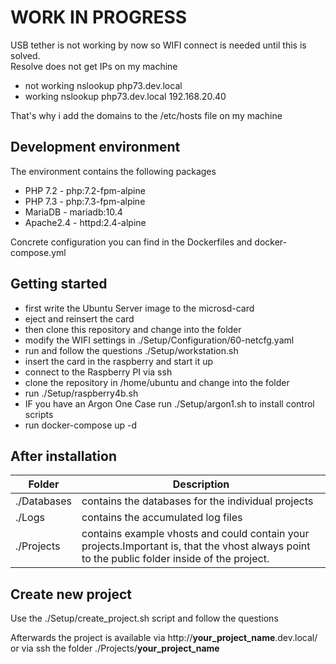 # WORK IN PROGRESS

USB tether is not working by now so WIFI connect is needed until this is solved.\
Resolve does not get IPs on my machine

- not working nslookup php73.dev.local
- working nslookup php73.dev.local 192.168.20.40

That's why i add the domains to the /etc/hosts file on my machine

## Development environment

The environment contains the following packages

- PHP 7.2 - php:7.2-fpm-alpine
- PHP 7.3 - php:7.3-fpm-alpine
- MariaDB - mariadb:10.4
- Apache2.4 - httpd:2.4-alpine

Concrete configuration you can find in the Dockerfiles and docker-compose.yml

## Getting started

- first write the Ubuntu Server image to the microsd-card
- eject and reinsert the card
- then clone this repository and change into the folder
- modify the WIFI settings in ./Setup/Configuration/60-netcfg.yaml
- run and follow the questions ./Setup/workstation.sh
- insert the card in the raspberry and start it up
- connect to the Raspberry PI via ssh
- clone the repository in /home/ubuntu and change into the folder
- run ./Setup/raspberry4b.sh
- IF you have an Argon One Case run ./Setup/argon1.sh to install control scripts
- run docker-compose up -d

## After installation

| Folder      | Description                                                                                                                                   |
|-------------|-----------------------------------------------------------------------------------------------------------------------------------------------|
| ./Databases | contains the databases for the individual projects                                                                                            |
| ./Logs      | contains the accumulated log files                                                                                                            |
| ./Projects  | contains example vhosts and could contain your projects.Important is, that the vhost always point to the public folder inside of the project. | 

## Create new project

Use the ./Setup/create_project.sh script and follow the questions

Afterwards the project is available via http://**your_project_name**.dev.local/ or via ssh
the folder ./Projects/**your_project_name**
